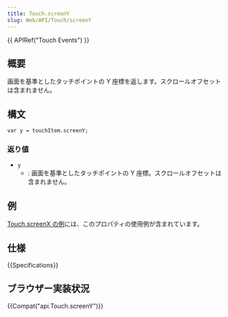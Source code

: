 ```yaml
---
title: Touch.screenY
slug: Web/API/Touch/screenY
---
```


{{ APIRef("Touch Events") }}

## 概要

画面を基準としたタッチポイントの Y 座標を返します。スクロールオフセットは含まれません。

## 構文

```
var y = touchItem.screenY;
```

### 返り値

- `y`
  - : 画面を基準としたタッチポイントの Y 座標。スクロールオフセットは含まれません。

## 例

[Touch.screenX の例](/ja/docs/Web/API/Touch/screenX#Example)には、このプロパティの使用例が含まれています。

## 仕様

{{Specifications}}

## ブラウザー実装状況

{{Compat("api.Touch.screenY")}}

